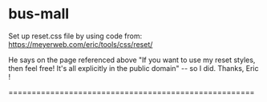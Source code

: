 # bus-mall

Set up reset.css file by using code from:
https://meyerweb.com/eric/tools/css/reset/

He says on the page referenced above "If you want to use my reset styles, then feel free! It's all explicitly in the public domain" -- so I did.  Thanks, Eric !

=====================================================